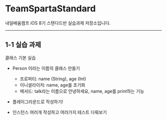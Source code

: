 # TeamSpartaStandard

내일배움캠프 iOS 8기 스탠다드반 실습과제 저장소입니다.

---
## 1-1 실습 과제 

클래스 기본 실습

- Person 이라는 이름의 클래스 만들기
  - 프로퍼티: name (String), age (Int)
  - 이니셜라이저: name, age를 초기화
  - 메서드: talk라는 이름으로 안녕하세요, name, age를 print하는 기능

- 플레이그라운드로 작성하기!

- 인스턴스 여러개 작성하고 여러가지 테스트 다뤄보기









